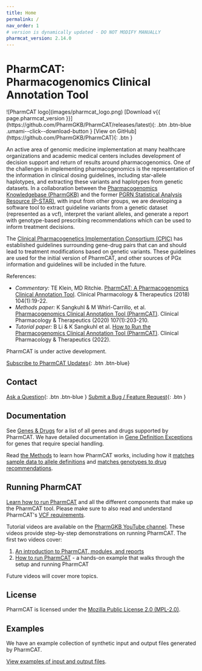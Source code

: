```yaml
---
title: Home
permalink: /
nav_order: 1
# version is dynamically updated - DO NOT MODIFY MANUALLY
pharmcat_version: 2.14.0
---
```


# PharmCAT:<br />Pharmacogenomics Clinical Annotation Tool

<span class="logoDiv">
<span>![PharmCAT logo](images/pharmcat_logo.png)</span>
<span class="logoDiv__links">
<span>[Download v{{ page.pharmcat_version }}](https://github.com/PharmGKB/PharmCAT/releases/latest){: .btn .btn-blue .umami--click--download-button }</span>
<span>[View on GitHub](https://github.com/PharmGKB/PharmCAT){: .btn }</span>
</span>
</span>


An active area of genomic medicine implementation at many healthcare organizations and academic medical centers includes development of decision support and return of results around pharmacogenomics.  One of the challenges in implementing pharmacogenomics is the representation of the information in clinical dosing guidelines, including star-allele haplotypes, and extracting these variants and haplotypes from genetic datasets.  In a collaboration between the [Pharmacogenomics Knowledgebase (PharmGKB)](https://www.pharmgkb.org) and the former [PGRN Statistical Analysis Resource (P-STAR)](https://ritchielab.org/pgrn-star/), with input from other groups, we are developing a software tool to extract guideline variants from a genetic dataset (represented as a vcf), interpret the variant alleles, and generate a report with genotype-based prescribing recommendations which can be used to inform treatment decisions.

The [Clinical Pharmacogenetics Implementation Consortium (CPIC)](https://cpicpgx.org) has established guidelines surrounding gene-drug pairs that can and should lead to treatment modifications based on genetic variants.  These guidelines are used for the initial version of PharmCAT, and other sources of PGx information and guidelines will be included in the future.

References:
- _Commentary:_ TE Klein, MD Ritchie. [PharmCAT: A Pharmacogenomics Clinical Annotation Tool](https://dx.doi.org/10.1002/cpt.928). Clinical Pharmacology & Therapeutics (2018) 104(1):19-22.
- _Methods paper:_ K Sangkuhl & M Whirl-Carrillo, et al. [Pharmacogenomics Clinical Annotation Tool (PharmCAT)](https://www.ncbi.nlm.nih.gov/pmc/articles/PMC6977333). Clinical Pharmacology & Therapeutics (2020) 107(1):203-210.
- _Tutorial paper:_ B Li & K Sangkuhl et al. [How to Run the Pharmacogenomics Clinical Annotation Tool (PharmCAT)](https://ascpt.onlinelibrary.wiley.com/doi/10.1002/cpt.2790). Clinical Pharmacology & Therapeutics (2022).

PharmCAT is under active development.

[Subscribe to PharmCAT Updates](https://pharmgkb.us10.list-manage.com/subscribe?u=c46dea014a68524407fdbffa1&id=d0d1ec73ab){: .btn .btn-blue}


## Contact

[Ask a Question](mailto:pharmcat@pharmgkb.org){: .btn .btn-blue }
[Submit a Bug / Feature Request](https://github.com/PharmGKB/PharmCAT/issues/new){: .btn }


## Documentation

See [Genes & Drugs](Genes-Drugs) for a list of all genes and drugs supported by PharmCAT.  We have detailed documentation in [Gene Definition Exceptions](methods/Gene-Definition-Exceptions) for genes that require special handling.

Read [the Methods](methods) to learn how PharmCAT works, including how it [matches sample data to allele definitions](methods/NamedAlleleMatcher-101) and [matches genotypes to drug recommendations](methods/Matching-Recommendations).


## Running PharmCAT

[Learn how to run PharmCAT](using) and all the different components that make up the PharmCAT tool.  Please make sure to also read and understand PharmCAT's [VCF requirements](using/VCF-Requirements).

Tutorial videos are available on the [PharmGKB YouTube channel](https://www.youtube.com/channel/UCnYHYK_5HD1Lt2N_B4FsTYQ).
These videos provide step-by-step demonstrations on running PharmCAT. The first two videos cover:

1. [An introduction to PharmCAT, modules, and reports](https://youtu.be/PjVdtMp8oRI?si=mRaiaU6EVEEd6dJL)
2. [How to run PharmCAT](https://youtu.be/d1IZPLOrPOE?si=LREY8RI-wz-5PoqN) - a hands-on example that walks through the setup and running PharmCAT

Future videos will cover more topics.


## License

PharmCAT is licensed under the [Mozilla Public License 2.0 (MPL-2.0)](https://github.com/PharmGKB/PharmCAT/blob/main/LICENSE).


## Examples

We have an example collection of synthetic input and output files generated by PharmCAT.

[View examples of input and output files](examples).
